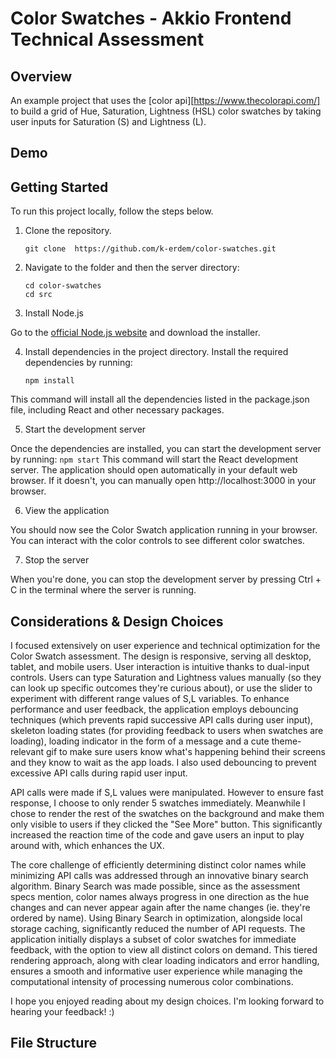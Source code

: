# Color Swatches - Akkio Frontend Technical Assessment

## Overview 
An example project that uses the [color api][https://www.thecolorapi.com/] to build a grid of Hue, Saturation, Lightness (HSL) color swatches by taking user inputs for Saturation (S) and Lightness (L).

## Demo

## Getting Started

To run this project locally, follow the steps below.

1. Clone the repository.

    ```
    git clone  https://github.com/k-erdem/color-swatches.git
    ```

2.  Navigate to the folder and then the server directory:

    ```
    cd color-swatches
    cd src
    ```
3. Install Node.js

 Go to the [official Node.js website](https://nodejs.org/) and download the installer.

4. Install dependencies in the project directory. Install the required dependencies by running:
    ```
    npm install
    ```
This command will install all the dependencies listed in the package.json file, including React and other necessary packages.

5. Start the development server

Once the dependencies are installed, you can start the development server by running:
    ```
    npm start
    ```
This command will start the React development server. The application should open automatically in your default web browser. If it doesn't, you can manually open http://localhost:3000 in your browser.

6. View the application

You should now see the Color Swatch application running in your browser. You can interact with the color controls to see different color swatches.

7. Stop the server

When you're done, you can stop the development server by pressing Ctrl + C in the terminal where the server is running.


## Considerations & Design Choices

I focused extensively on user experience and technical optimization for the Color Swatch assessment. The design is responsive, serving all desktop, tablet, and mobile users. User interaction is intuitive thanks to dual-input controls. Users can type Saturation and Lightness values manually (so they can look up specific outcomes they're curious about), or use the slider to experiment with different range values of S,L variables. To enhance performance and user feedback, the application employs debouncing techniques (which prevents rapid successive API calls during user input), skeleton loading states (for providing feedback to users when swatches are loading), loading indicator in the form of a message and a cute theme-relevant gif to make sure users know what's happening behind their screens and they know to wait as the app loads. I also used debouncing to prevent excessive API calls during rapid user input.

API calls were made if S,L values were manipulated. However to ensure fast response, I choose to only render 5 swatches immediately. Meanwhile I chose to render the rest of the swatches on the background and make them only visible to users if they clicked the "See More" button. This significantly increased the reaction time of the code and gave users an input to play around with, which enhances the UX.

The core challenge of efficiently determining distinct color names while minimizing API calls was addressed through an innovative binary search algorithm. Binary Search was made possible, since as the assessment specs mention, color names always progress in one direction as the hue changes and can never appear again after the name changes (ie. they're ordered by name). Using Binary Search in optimization, alongside local storage caching, significantly reduced the number of API requests. The application initially displays a subset of color swatches for immediate feedback, with the option to view all distinct colors on demand. This tiered rendering approach, along with clear loading indicators and error handling, ensures a smooth and informative user experience while managing the computational intensity of processing numerous color combinations. 

I hope you enjoyed reading about my design choices. I'm looking forward to hearing your feedback! :)

## File Structure

